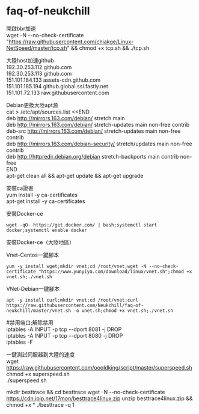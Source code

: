 # faq-of-neukchill
開啟bbr加速<br>
wget -N --no-check-certificate "https://raw.githubusercontent.com/chiakge/Linux-NetSpeed/master/tcp.sh" && chmod +x tcp.sh && ./tcp.sh<br>

大陸host加速github<br>
192.30.253.112 github.com<br>
192.30.253.113 github.com<br>
151.101.184.133 assets-cdn.github.com<br>
151.101.185.194 github.global.ssl.fastly.net<br>
151.101.72.133 raw.githubusercontent.com<br>

Debian更換大陸apt源<br>
cat  > /etc/apt/sources.list <<END<br>
deb http://mirrors.163.com/debian/ stretch main<br>
deb http://mirrors.163.com/debian/ stretch-updates main non-free contrib<br>
deb-src http://mirrors.163.com/debian/ stretch-updates main non-free contrib<br>
deb http://mirrors.163.com/debian-security/ stretch/updates main non-free contrib<br>
deb http://httpredir.debian.org/debian stretch-backports main contrib non-free<br>
END<br>
apt-get clean all && apt-get update && apt-get upgrade<br>

安裝ca證書<br>
yum install -y ca-certificates<br>
apt-get install -y ca-certificates<br>


安裝Docker-ce
```
wget -qO- https://get.docker.com/ | bash;systemctl start docker;systemctl enable docker
```
安裝Docker-ce（大陸地區）


Vnet-Centos一鍵腳本<br>
```
yum -y install wget;mkdir vnet;cd /root/vnet;wget -N --no-check-certificate "https://www.yunyiya.com/download/linux/vnet.sh";chmod +x vnet.sh;./vnet.sh
```
VNet-Debian一鍵腳本
```
apt -y install curl;mkdir vnet;cd /root/vnet;curl https://raw.githubusercontent.com/Neukchill/faq-of-neukchill/master/vnet.sh -o vnet.sh;chmod +x vnet.sh;./vnet.sh
```
#禁用端口;解除禁用<br>
iptables -A INPUT -p tcp --dport 8081 -j DROP<br>
iptables -A INPUT -p tcp --dport 8080 -j DROP<br>
iptables -F<br>

一鍵測試伺服器到大陸的速度<br>
wget https://raw.githubusercontent.com/oooldking/script/master/superspeed.sh<br>
chmod +x superspeed.sh<br>
./superspeed.sh<br>

mkdir besttrace && cd besttrace
wget -N --no-check-certificate https://cdn.ipip.net/17mon/besttrace4linux.zip
unzip besttrace4linux.zip && chmod +x *
./besttrace -q 1 

